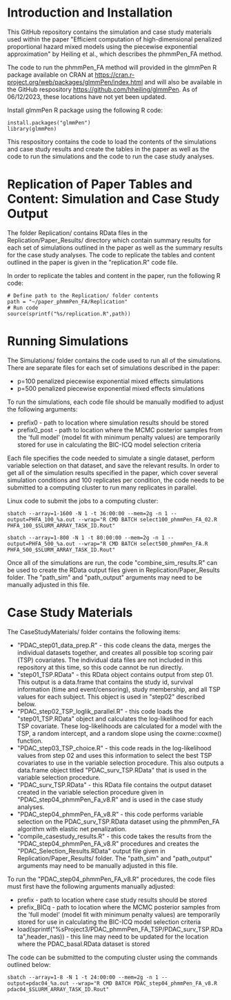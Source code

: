 # Introduction and Installation
This GitHub repository contains the simulation and case study materials used within the paper "Efficient computation of high-dimensional penalized proportional hazard mixed models using the piecewise exponential approximation" by Heiling et al., which describes the phmmPen_FA method. 

The code to run the phmmPen_FA method will provided in the glmmPen R package available on CRAN at https://cran.r-project.org/web/packages/glmmPen/index.html and will also be available in the GitHub respository https://github.com/hheiling/glmmPen. As of 06/12/2023, these locations have not yet been updated.

Install glmmPen R package using the following R code:

```
install.packages("glmmPen")
library(glmmPen)
```

This respository contains the code to load the contents of the simulations and case study results and create the tables in the paper as well as the code to run the simulations and the code to run the case study analyses.

# Replication of Paper Tables and Content: Simulation and Case Study Output

The folder Replication/ contains RData files in the Replication/Paper_Results/ directory which contain summary results for each set of simulations outlined in the paper as well as the summary results for the case study analyses. The code to replicate the tables and content outlined in the paper is given in the "replication.R" code file.

In order to replicate the tables and content in the paper, run the following R code:

```
# Define path to the Replication/ folder contents
path = "~/paper_phmmPen_FA/Replication"
# Run code
source(sprintf("%s/replication.R",path))
```

# Running Simulations

The Simulations/ folder contains the code used to run all of the simulations. There are separate files for each set of simulations described in the paper:

* p=100 penalized piecewise exponential mixed effects simulations
* p=500 penalized piecewise exponential mixed effects simulations

To run the simulations, each code file should be manually modified to adjust the following arguments:

* prefix0 - path to location where simulation results should be stored
* prefix0_post - path to location where the MCMC posterior samples from the 'full model' (model fit with minimum penalty values) are temporarily stored for use in calculating the BIC-ICQ model selection criteria

Each file specifies the code needed to simulate a single dataset, perform variable selection on that dataset, and save the relevant results. In order to get all of the simulation results specified in the paper, which cover several simulation conditions and 100 replicates per condition, the code needs to be submitted to a computing cluster to run many replicates in parallel. 

Linux code to submit the jobs to a computing cluster:

```
sbatch --array=1-1600 -N 1 -t 36:00:00 --mem=2g -n 1 --output=PHFA_100_%a.out --wrap="R CMD BATCH select100_phmmPen_FA_02.R PHFA_100_$SLURM_ARRAY_TASK_ID.Rout"

sbatch --array=1-800 -N 1 -t 80:00:00 --mem=2g -n 1 --output=PHFA_500_%a.out --wrap="R CMD BATCH select500_phmmPen_FA.R PHFA_500_$SLURM_ARRAY_TASK_ID.Rout"
```

Once all of the simulations are run, the code "combine_sim_results.R" can be used to create the RData output files given in Replication/Paper_Results folder. The "path_sim" and "path_output" arguments may need to be manually adjusted in this file.

# Case Study Materials

The CaseStudyMaterials/ folder contains the following items:

* "PDAC_step01_data_prep.R" - this code cleans the data, merges the individual datasets together, and creates all possible top scoring pair (TSP) covariates. The individual data files are not included in this repository at this time, so this code cannot be run directly.
* "step01_TSP.RData" - this RData object contains output from step 01. This output is a data.frame that contains the study id, survival information (time and event/censoring), study membership, and all TSP values for each subject. This object is used in "step02" described below.
* "PDAC_step02_TSP_loglik_parallel.R" - this code loads the "step01_TSP.RData" object and calculates the log-likelihood for each TSP covariate. These log-likelihoods are calculated for a model with the TSP, a random intercept, and a random slope using the coxme::coxme() function.
* "PDAC_step03_TSP_choice.R" - this code reads in the log-likelihood values from step 02 and uses this information to select the best TSP covariates to use in the variable selection procedure. This also outputs a data.frame object titled "PDAC_surv_TSP.RData" that is used in the variable selection procedure.
* "PDAC_surv_TSP.RData" - this RData file contains the output dataset created in the variable selection procedure given in "PDAC_step04_phmmPen_Fa_v8.R" and is used in the case study analyses.
* "PDAC_step04_phmmPen_FA_v8.R" - this code performs variable selection on the PDAC_surv_TSP.RData dataset using the phmmPen_FA algorithm with elastic net penalization.
* "compile_casestudy_results.R" - this code takes the results from the "PDAC_step04_phmmPen_FA_v8.R" procedures and creates the "PDAC_Selection_Results.RData" output file given in Replication/Paper_Results/ folder. The "path_sim" and "path_output" arguments may need to be manually adjusted in this file.

To run the "PDAC_step04_phmmPen_FA_v8.R" procedures, the code files must first have the following arguments manually adjusted:

* prefix - path to location where case study results should be stored
* prefix_BICq - path to location where the MCMC posterior samples from the 'full model' (model fit with minimum penalty values) are temporarily stored for use in calculating the BIC-ICQ model selection criteria
* load(sprintf("%sProject3/PDAC_phmmPen_FA_TSP/PDAC_surv_TSP.RData",header_nas)) - this line may need to be updated for the location where the PDAC_basal.RData dataset is stored 

The code can be submitted to the computing cluster using the commands outlined below:

```
sbatch --array=1-8 -N 1 -t 24:00:00 --mem=2g -n 1 --output=pdac04_%a.out --wrap="R CMD BATCH PDAC_step04_phmmPen_FA_v8.R pdac04_$SLURM_ARRAY_TASK_ID.Rout"
```

